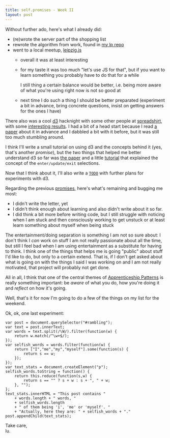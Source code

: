 ```yaml
---
title: self.promises - Week II
layout: post
---
```


Without further ado, here's what I already did:

* (re)wrote the server part of the shopping list
* rewrote the algorithm from work, found in [my lp repo][lp-java]
* went to a local meetup, [leipzig.js][]
    - overall it was at least interesting
    - for my taste it was too much "let's use JS for that", but if you
      want to learn something you probably have to do that for a while
    
      I still thing a certain balance would be better, i.e. being more
      aware of what you're using right now is not so good at
    - next time I do such a thing I should be better preparated
      (experiment a bit in advance, bring concrete questions, insist on
      getting answers for the ones I have)

There also was a cool [d3][] hacknight with some other people at
[spreadshirt][], with some [interesting results][d3-hacknight]. I had a
bit of a head start because I read [a paper][d3-paper] about it in
advance and I dabbled a bit with it before, but it was still too much
stumbling around.

I think I'll write a small tutorial on using d3 and the concepts behind
it (yes, that's another *promise*), but the two things that helped me
better understand d3 so far was [the paper][d3-paper] and a little
[tutorial][d3-tutorial] that explained the concept of the
`enter/update/exit` selections.

Now that I think about it, I'll also write a [`TODO`][d3-hacknight-todo]
with further plans for experiments with d3.

Regarding the previous [promises][self.promises], here's what's
remaining and bugging me most:

* I didn't write the letter, yet
* I didn't think enough about learning and also didn't write about it so
  far.
* I did think a bit more before writing code, but I still struggle with
  noticing when I am stuck and then consciously working to get unstuck
  or at least learn something about myself when being stuck

The entertainment/doing separation is something I am not so sure about:
I don't think I *can* work on stuff I am not really passionate about
all the time, but still I feel bad when I am using entertainment as a
substitute for having to think. I think one of the things that helps me
is going "public" about stuff I'd like to do, but only to a certain
extend. That is, if I don't get asked about what is going on with the
things I said I was working on and I am not really motivated, that
project will probably not get done.

All in all, I think that one of the central themes of [Apprenticeship
Patterns][] is really something important: be *aware* of what you do,
how you're doing it and *reflect* on how it's going.

Well, that's it for now I'm going to do a few of the things on my list
for the weekend.

Ok, ok, one last experiment:

    var post = document.querySelector("#rambling");
    var text = post.innerText;
    var words = text.split(/\W/).filter(function(w) {
        return w.match(/^\w+$/);
    });
    var selfish_words = words.filter(function(w) {
        return ["I","me","my","myself"].some(function(s) {
            return s == w;
        });
    });
    var text_stats = document.createElement("p");
    selfish_words.toString = function() {
        return this.reduce(function(s,w) {
            return s == "" ? s + w : s + ", " + w;
        }, "");
    };
    text_stats.innerHTML = "This post contains "
        + words.length + " words, "
        + selfish_words.length
        + " of them being 'i', 'me' or 'myself'. "
        + "Actually, here they are: " + selfish_words + "."
    post.appendChild(text_stats);

<script type="text/javascript">
var code_snippets = document.querySelectorAll("#rambling code");
var stats_code = code_snippets[code_snippets.length - 1];
eval(stats_code.innerText);
</script>

Take care, <br /><!-- sorry -->
  lu.

[lp-java]: https://github.com/heyLu/lp/confidence/master/java
[leipzig.js]: http://leipzigjs.github.io
[d3]: http://d3js.org
[spreadshirt]: http://spreadshirt.net
[d3-hacknight]: https://github.com/cburgmer/d3-hacknight
[d3-paper]: http://vis.stanford.edu/papers/d3
[d3-tutorial]: http://mbostock.github.io/d3/tutorial/circle.html
[d3-hacknight-todo]: https://github.com/cburgmer/d3-hacknight/master/TODO.md
[self.promises]: /2013-04-06-self.promises.md
[Apprenticeship Patterns]: http://apprenticeship-patterns.labs.oreilly.com/
